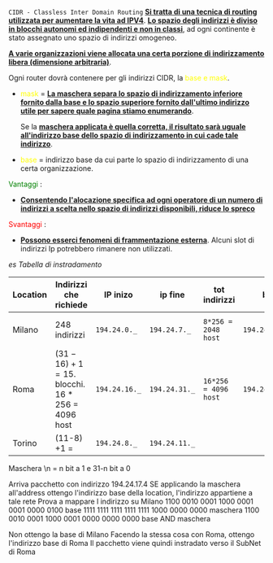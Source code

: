 `CIDR - Classless Inter Domain Routing`
<b><u>Si tratta di una tecnica di routing utilizzata per aumentare la vita ad IPV4</u></b>. 
<b><u>Lo spazio degli indirizzi è diviso in blocchi autonomi ed indipendenti e non in classi</u></b>, ad ogni continente è stato assegnato uno spazio di indirizzi omogeneo. 

<b><u>A varie organizzazioni viene allocata una certa porzione di indirizzamento libera (dimensione arbitraria)</u></b>. 

Ogni router dovrà contenere per gli indirizzi CIDR, la <span style=color:yellow>base e mask</span>. 
- <span style=color:yellow>mask</span> = <b><u>La maschera separa lo spazio di indirizzamento inferiore fornito dalla base e lo spazio superiore fornito dall'ultimo indirizzo utile per sapere quale pagina stiamo enumerando</u></b>. 

  Se la <b><u>maschera applicata è quella corretta, il risultato sarà uguale all'indirizzo base dello spazio di indirizzamento in cui cade tale indirizzo</u></b>. 

- <span style=color:yellow>base</span> = indirizzo base da cui parte lo spazio di indirizzamento di una certa organizzazione. 

<span style=color:green>Vantaggi</span> : 
- <b><u>Consentendo l'alocazione specifica ad ogni operatore di un numero di indirizzi a scelta nello spazio di indirizzi disponibili, riduce lo spreco </u></b> 

<span style=color:red>Svantaggi</span> : 
- <b><u>Possono esserci fenomeni di frammentazione esterna</u></b>. Alcuni slot di indirizzi Ip potrebbero rimanere non utilizzati.  


*es Tabella di instradamento*

| Location | Indirizzi che richiede                           | IP inizo      | ip fine       | tot indirizzi        | base             | mashera              |
| -------- | ------------------------------------------------ | ------------- | ------------- | -------------------- | ---------------- | -------------------- |
| Milano   | 248 indirizzi                                    | `194.24.0._`  | `194.24.7._`  | `8*256 = 2048 host`  | `194.24.0.0 /21` | $2^{11}$ $=32-11=21$ |
| Roma     | $(31-16)+1=15$. blocchi.<br>$16*256$ = 4096 host | `194.24.16._` | `194.24.31._` | `16*256 = 4096 host` | `194.24.16.0/20` | $2^{12}=32-12=20$    |
| Torino   | (11-8) +1 =                                      | `194.24.8._`  | `194.24.11._` |                      |                  |                      |

Maschera \\n = n bit a 1 e 31-n bit a 0

Arriva pacchetto con indirizzo 194.24.17.4
SE applicando la maschera all'address ottengo l'indirizzo base della location, l'indirizzo appartiene a tale rete
Prova a mappare l indirizzo su Milano
1100 0010 0001 1000 0001 0001 0000 0100 base
1111 1111 1111 1111 1111 1000 0000 0000 maschera
1100 0010 0001 1000 0001 0000 0000 0000 base AND maschera

Non ottengo la base di Milano
Facendo la stessa cosa con Roma, ottengo l'indirizzo base di Roma
Il pacchetto viene quindi instradato verso il SubNet di Roma


